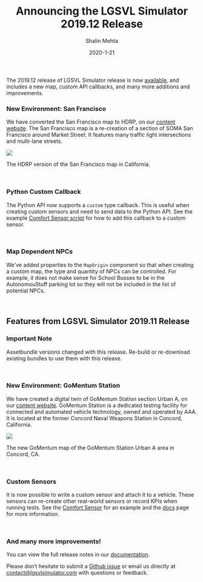 ﻿---
date: 2020-1-21
title: Announcing the LGSVL Simulator 2019.12 Release
author: Shalin Mehta
excerpt: <p>The LGSVL Simulator 2019.12 release is now available, and includes a new map, custom API callbacks, and many more additions and improvements.</p>
---


The 2019.12 release of LGSVL Simulator release is now [available](https://github.com/lgsvl/simulator/releases/tag/2019.12), and includes a new map, custom API callbacks, and many more additions and improvements.


### New Environment: San Francisco

We have converted the San Francisco map to HDRP, on our [content website](https://content.lgsvlsimulator.com/maps/sanfrancisco/). The San Francisco map is a re-creation of a section of SOMA San Francisco around Market Street. It features many traffic light intersections and multi-lane streets.

![]({{site.baseurl}}/images/blog/2020-01-21-2019-12-release-san-francisco.png)

The HDRP version of the San Francisco map in California.

<br/>

### Python Custom Callback

The Python API now supports a `custom` type callback. This is useful when creating custom sensors and need to send data to the Python API. See the example [Comfort Sensor script](https://github.com/lgsvl/ComfortSensor/blob/master/ComfortSensor.cs#L69) for how to add this callback to a custom sensor.

<br/>

### Map Dependent NPCs

We've added properties to the `MapOrigin` component so that when creating a custom map, the type and quantity of NPCs can be controlled. For example, it does not make sense for School Busses to be in the AutonomouStuff parking lot so they will not be included in the list of potential NPCs.

<br/>

## Features from LGSVL Simulator 2019.11 Release

### Important Note

Assetbundle versions changed with this release. Re-build or re-download existing bundles to use them with this release.

<br/>

### New Environment: GoMentum Station

We have created a digital twin of GoMentum Station section Urban A, on our [content website](https://content.lgsvlsimulator.com/maps/gomentum/). GoMentum Station is a dedicated testing facility for connected and automated vehicle technology, owned and operated by AAA. It is located at the former Concord Naval Weapons Station in Concord, California.

![]({{site.baseurl}}/images/blog/2020-01-21-2019-12-release-gomentum.png)

The new GoMentum map of the GoMentum Station Urban A area in Concord, CA.

<br/>

### Custom Sensors

It is now possible to write a custom sensor and attach it to a vehicle. These sensors can re-create other real-world sensors or record KPIs when running tests. See the [Comfort Sensor](https://github.com/lgsvl/ComfortSensor) for an example and the [docs](https://www.lgsvlsimulator.com/docs/sensor-plugins/) page for more information.

<br/>

### And many more improvements!

You can view the full release notes in our [documentation](https://www.lgsvlsimulator.com/docs/changelog/).

Please don’t hesitate to submit a [Github issue](https://github.com/lgsvl/simulator/issues) or email us directly at [contact@lgsvlsimulator.com](mailto:contact@lgsvlsimulator.com) with questions or feedback.